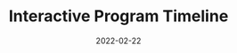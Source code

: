 ---
title: Interactive Program Timeline
description: Created a visual timeline to highlight a year-long formation program with the Vatican’s Dicastery for Communication. Collaborated with fellow participants on design and aesthetics, and developed engaging content to capture and share the program’s journey.
tags:
  - Webflow
  - Interactive Design
  - UX/UI
  - Visual Storytelling
link: https://faith-communication-program-timeline.webflow.io
image: faithcommunication.jpeg
date: 2022-02-22
---